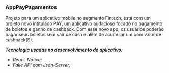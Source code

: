 ### AppPayPagamentos

Projeto para um aplicativo mobile no segmento Fintech, está com um projeto novo intitulado PAY, um aplicativo audacioso focado no pagamento de boletos e ganho de cashback. Com esse novo app, os usuários poderão pagar seus boletos sem sair de casa e além de acumular um bom valor de cashback($).


***Tecnologia usadas no desenvolvimento do aplicativo:***

* _React-Native;_
* _Fake API com Json-Server;_
